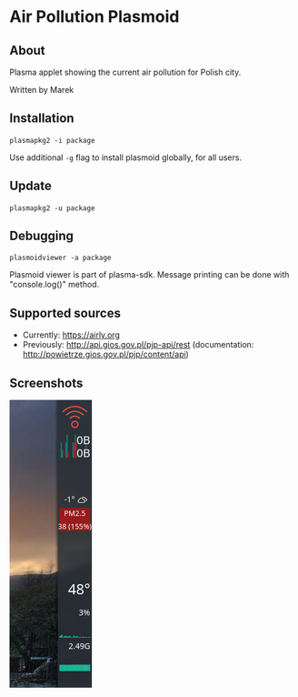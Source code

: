 # Air Pollution Plasmoid

## About
Plasma applet showing the current air pollution for Polish city.

Written by Marek

## Installation
```
plasmapkg2 -i package
```

Use additional `-g` flag to install plasmoid globally, for all users.

## Update
```
plasmapkg2 -u package
```

## Debugging

```
plasmoidviewer -a package
```

Plasmoid viewer is part of plasma-sdk. Message printing can be done with "console.log()" method.

## Supported sources
- Currently: https://airly.org
- Previously: http://api.gios.gov.pl/pjp-api/rest (documentation: http://powietrze.gios.gov.pl/pjp/content/api)

## Screenshots
![Air Pollution Plasmoid](https://raw.githubusercontent.com/marek-g/plasma-applet-air-pollution/master/plasmoid.png)

